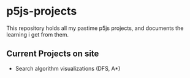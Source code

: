 # p5js-projects
This repository holds all my pastime p5js projects, and documents the learning i get from them.


## Current Projects on site
* Search algorithm visualizations (DFS, A*)
